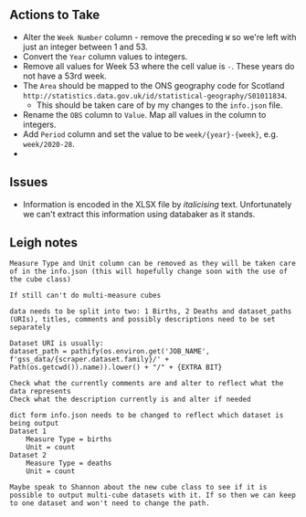
## Actions to Take
* Alter the `Week Number` column - remove the preceding `W` so we're left with just an integer between 1 and 53.
* Convert the `Year` column values to integers.
* Remove all values for Week 53 where the cell value is `-`. These years do not have a 53rd week.
* The `Area` should be mapped to the ONS geography code for Scotland `http://statistics.data.gov.uk/id/statistical-geography/S01011834`.
    * This should be taken care of by my changes to the `info.json` file.
* Rename the `OBS` column to `Value`. Map all values in the column to integers.
* Add `Period` column and set the value to be `week/{year}-{week}`, e.g. `week/2020-28`.
* 

## Issues

* Information is encoded in the XLSX file by *italicising* text. Unfortunately we can't extract this information using databaker as it stands. 




## Leigh notes


	Measure Type and Unit column can be removed as they will be taken care of in the info.json (this will hopefully change soon with the use of the cube class)

	If still can't do multi-measure cubes

	data needs to be split into two: 1 Births, 2 Deaths and dataset_paths (URIs), titles, comments and possibly descriptions need to be set separately 

	Dataset URI is usually:
	dataset_path = pathify(os.environ.get('JOB_NAME', f'gss_data/{scraper.dataset.family}/' + Path(os.getcwd()).name)).lower() + "/" + {EXTRA BIT}

	Check what the currently comments are and alter to reflect what the data represents
	Check what the description currently is and alter if needed

	dict form info.json needs to be changed to reflect which dataset is being output
	Dataset 1
 		Measure Type = births
		Unit = count
	Dataset 2
		Measure Type = deaths
		Unit = count

	Maybe speak to Shannon about the new cube class to see if it is possible to output multi-cube datasets with it. If so then we can keep to one dataset and won't need to change the path.
	